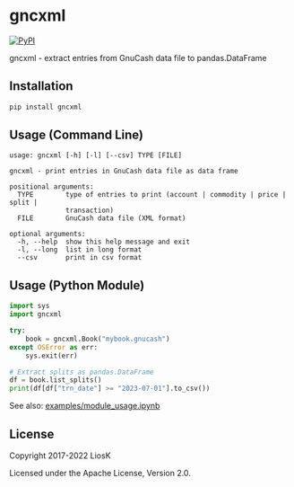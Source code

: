 # gncxml

[![PyPI](https://img.shields.io/pypi/v/gncxml)](https://pypi.org/project/gncxml/)

gncxml - extract entries from GnuCash data file to pandas.DataFrame

## Installation

```bash
pip install gncxml
```

## Usage (Command Line)

```
usage: gncxml [-h] [-l] [--csv] TYPE [FILE]

gncxml - print entries in GnuCash data file as data frame

positional arguments:
  TYPE        type of entries to print (account | commodity | price | split |
              transaction)
  FILE        GnuCash data file (XML format)

optional arguments:
  -h, --help  show this help message and exit
  -l, --long  list in long format
  --csv       print in csv format
```

## Usage (Python Module)

```python
import sys
import gncxml

try:
    book = gncxml.Book("mybook.gnucash")
except OSError as err:
    sys.exit(err)

# Extract splits as pandas.DataFrame
df = book.list_splits()
print(df[df["trn_date"] >= "2023-07-01"].to_csv())
```

See also: [examples/module_usage.ipynb](https://github.com/LiosK/gncxml/blob/master/examples/module_usage.ipynb)

## License

Copyright 2017-2022 LiosK

Licensed under the Apache License, Version 2.0.
